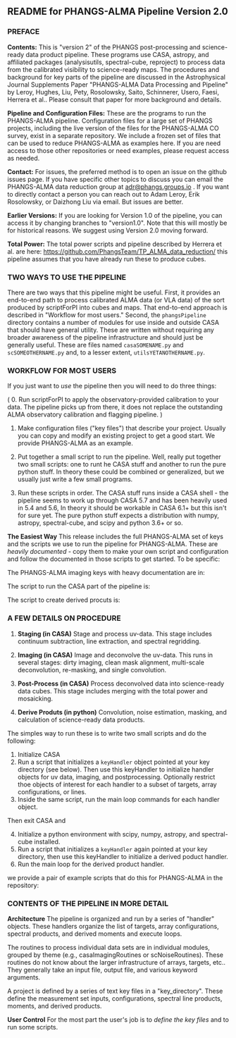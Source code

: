 ## README for PHANGS-ALMA Pipeline Version 2.0

### PREFACE

**Contents:** This is "version 2" of the PHANGS post-processing and science-ready data product pipeline. These programs use CASA, astropy, and affiliated packages (analysisutils, spectral-cube, reproject) to process data from the calibrated visibility to science-ready maps. The procedures and background for key parts of the pipeline are discussed in the Astrophysical Journal Supplements Paper "PHANGS-ALMA Data Processing and Pipeline" by Leroy, Hughes, Liu, Pety, Rosolowsky, Saito, Schinnerer, Usero, Faesi, Herrera et al.. Please consult that paper for more background and details.

**Pipeline and Configuration Files:** These are the programs to run the PHANGS-ALMA pipeline. Configuration files for a large set of PHANGS projects, including the live version of the files for the PHANGS-ALMA CO survey, exist in a separate repository. We include a frozen set of files that can be used to reduce PHANGS-ALMA as examples here. If you are need access to those other repositories or need examples, please request access as needed.

**Contact:** For issues, the preferred method is to open an issue on the github issues page. If you have specific other topics to discuss you can email the PHANGS-ALMA data reduction group at adr@phangs.groups.io . If you want to directly contact a person you can reach out to Adam Leroy, Erik Rosolowsky, or Daizhong Liu via email. But issues are better.

**Earlier Versions:** If you are looking for Version 1.0 of the pipeline, you can access it by changing branches to "version1.0". Note that this will mostly be for historical reasons. We suggest using Version 2.0 moving forward.

**Total Power:** The total power scripts and pipeline described by Herrera et al. are here: https://github.com/PhangsTeam/TP_ALMA_data_reduction/ this pipeline assumes that you have already run these to produce cubes.

### TWO WAYS TO USE THE PIPELINE

There are two ways that this pipeline might be useful. First, it provides an end-to-end path to process calibrated ALMA data (or VLA data) of the sort produced by scriptForPI into cubes and maps. That end-to-end approach is described in "Workflow for most users." Second, the `phangsPipeline` directory contains a number of modules for use inside and outside CASA that should have general utility. These are written without requiring any broader awareness of the pipeline infrastructure and should just be generally useful. These are files named `casaSOMENAME.py` and `scSOMEOTHERNAME.py` and, to a lesser extent, `utilsYETANOTHERNAME.py`.

### WORKFLOW FOR MOST USERS

If you just want to *use* the pipeline then you will need to do three things:

( 0. Run scriptForPI to apply the observatory-provided calibration to your data. The pipeline picks up from there, it does not replace the outstanding ALMA observatory calibration and flagging pipeline. )

1. Make configuration files ("key files") that describe your project. Usually you can copy and modify an existing project to get a good start. We provide PHANGS-ALMA as an example.

2. Put together a small script to run the pipeline. Well, really put together two small scripts: one to runt he CASA stuff and another to run the pure python stuff. In theory these could be combined or generalized, but we usually just write a few small programs.

3. Run these scripts in order. The CASA stuff runs inside a CASA shell - the pipeline seems to work up through CASA 5.7 and has been heavily used in 5.4 and 5.6, In theory it should be workable in CASA 6.1+ but this isn't for sure yet. The pure python stuff expects a distribution with numpy, astropy, spectral-cube, and scipy and python 3.6+ or so.

**The Easiest Way** This release includes the full PHANGS-ALMA set of keys and the scripts we use to run the pipeline for PHANGS-ALMA. These are *heavily documented* - copy them to make your own script and configuration and follow the documented in those scripts to get started. To be specific:

The PHANGS-ALMA imaging keys with heavy documentation are in:

The script to run the CASA part of the pipeline is:

The script to create derived procuts is:

### A FEW DETAILS ON PROCEDURE

1. **Staging (in CASA)** Stage and process uv-data. This stage includes continuum subtraction, line extraction, and spectral regridding.

2. **Imaging (in CASA)** Image and deconvolve the uv-data. This runs in several stages: dirty imaging, clean mask alignment, multi-scale deconvolution, re-masking, and single convolution.

3. **Post-Process (in CASA)** Process deconvolved data into science-ready data cubes. This stage includes merging with the total power and mosaicking.

4. **Derive Produts (in python)** Convolution, noise estimation, masking, and calculation of science-ready data products.

The simples way to run these is to write two small scripts and do the following:

1. Initialize CASA
2. Run a script that initializes a `keyHandler` object pointed at your key directory (see below). Then use this keyHandler to initialize handler objects for uv data, imaging, and postprocessing. Optionally restrict thoe objects of interest for each handler to a subset of targets, array configurations, or lines.
3. Inside the same script, run the main loop commands for each handler object.

Then exit CASA and

4. Initialize a python environment with scipy, numpy, astropy, and spectral-cube installed.
5. Run a script that initializes a `keyHandler` again pointed at your key directory, then use this keyHandler to initialize a derived poduct handler.
6. Run the main loop for the derived product handler.

we provide a pair of example scripts that do this for PHANGS-ALMA in the repository: 

### CONTENTS OF THE PIPELINE IN MORE DETAIL

**Architecture** The pipeline is organized and run by a series of
"handler" objects. These handlers organize the list of targets, array
configurations, spectral products, and derived moments and execute
loops.

The routines to process individual data sets are in individual
modules, grouped by theme (e.g., casaImagingRoutines or
scNoiseRoutines). These routines do not know about the larger
infrastructure of arrays, targets, etc.. They generally take an input
file, output file, and various keyword arguments.

A project is defined by a series of text key files in a
"key_directory". These define the measurement set inputs,
configurations, spectral line products, moments, and derived
products. 

**User Control** For the most part the user's job is to *define the
key files* and to run some scripts.

